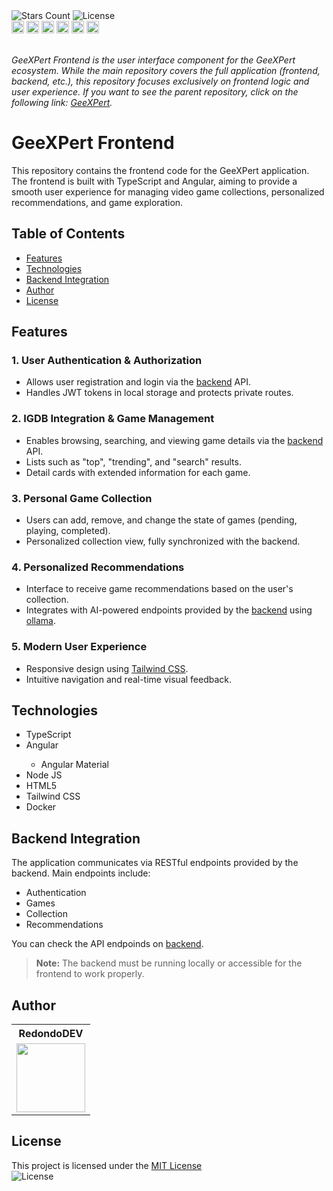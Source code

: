 <div id="Badges1">
    <img alt="Stars Count" src="https://img.shields.io/github/stars/RedondoDev/GeeXPert-Frontend?style=flat-square&color=yellow">
    <img alt="License" src="https://img.shields.io/badge/License-MIT-purple?style=flat-square">    
</div>
<div id="Badges2">
    <img alt="TypeScript" src="https://img.shields.io/badge/TypeScript-007ACC?style=for-the-badge&logo=typescript&logoColor=white" height="20">
    <img alt="Angular" src="https://img.shields.io/badge/Angular-DD0031?style=for-the-badge&logo=angular&logoColor=white" height="20">
    <img alt="Node JS" src="https://img.shields.io/badge/Node%20js-339933?style=for-the-badge&logo=nodedotjs&logoColor=white" height="20">
    <img alt="HTML5" src="https://img.shields.io/badge/HTML5-E34F26?style=for-the-badge&logo=html5&logoColor=white" height="20">
    <img alt="Tailwind" src="https://img.shields.io/badge/Tailwind_CSS-38B2AC?style=for-the-badge&logo=tailwind-css&logoColor=white" height="20">
    <img alt="Docker" src="https://img.shields.io/badge/Docker-2CA5E0?style=for-the-badge&logo=docker&logoColor=white" height="20">
</div>

<br>

*GeeXPert Frontend is the user interface component for the GeeXPert ecosystem. While the main repository covers the full application (frontend, backend, etc.), this repository focuses exclusively on frontend logic and user experience. If you want to see the parent repository, click on the following link: <a href="https://github.com/RedondoDev/GeeXPert">GeeXPert</a>.*

# GeeXPert Frontend

This repository contains the frontend code for the GeeXPert application. The frontend is built with TypeScript and Angular, aiming to provide a smooth user experience for managing video game collections, personalized recommendations, and game exploration.

## Table of Contents
- [Features](#features)
- [Technologies](#technologies)
- [Backend Integration](#backend-integration)
- [Author](#author)
- [License](#license)

## Features

### 1. User Authentication & Authorization
- Allows user registration and login via the [backend](https://github.com/RedondoDev/GeeXPert-Backend) API.
- Handles JWT tokens in local storage and protects private routes.

### 2. IGDB Integration & Game Management
- Enables browsing, searching, and viewing game details via the [backend](https://github.com/RedondoDev/GeeXPert-Backend) API.
- Lists such as "top", "trending", and "search" results.
- Detail cards with extended information for each game.

### 3. Personal Game Collection
- Users can add, remove, and change the state of games (pending, playing, completed).
- Personalized collection view, fully synchronized with the backend.

### 4. Personalized Recommendations
- Interface to receive game recommendations based on the user's collection.
- Integrates with AI-powered endpoints provided by the [backend](https://github.com/RedondoDev/GeeXPert-Backend) using [ollama](https://github.com/ollama/ollama).

### 5. Modern User Experience
- Responsive design using [Tailwind CSS](https://tailwindcss.com/).
- Intuitive navigation and real-time visual feedback.

## Technologies

<ul>
  <li>TypeScript</li>
  <li>Angular</li>
    <ul>
      <li>Angular Material</li>
    </ul>
  <li>Node JS</li>
  <li>HTML5</li>
  <li>Tailwind CSS</li>
  <li>Docker</li>
</ul>

## Backend Integration

The application communicates via RESTful endpoints provided by the backend. Main endpoints include:

- Authentication
- Games
- Collection
- Recommendations

You can check the API endpoinds on [backend](https://github.com/RedondoDev/GeeXPert-Backend).

> **Note:** The backend must be running locally or accessible for the frontend to work properly.

## Author

<table>
    <tr>
        <th>RedondoDEV</th>    
    </tr>
    <tr>        
        <td>
            <a href="https://github.com/RedondoDev">
                <img src="https://avatars.githubusercontent.com/u/163606882?v=1" width="110px"> 
            </a>
        </td>
    </tr>
</table>

## License

This project is licensed under the [MIT License](https://github.com/RedondoDev/GeeXPert-Frontend/blob/master/README.md)  
<img alt="License" src="https://img.shields.io/badge/License-MIT-purple?style=flat-square"> 
